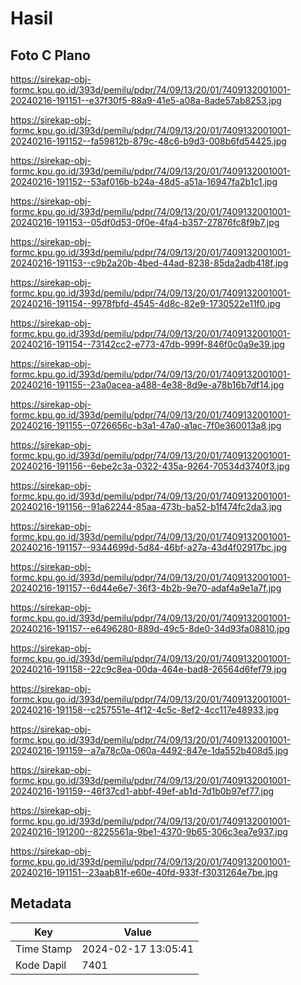 # Hasil

## Foto C Plano

https://sirekap-obj-formc.kpu.go.id/393d/pemilu/pdpr/74/09/13/20/01/7409132001001-20240216-191151--e37f30f5-88a9-41e5-a08a-8ade57ab8253.jpg

https://sirekap-obj-formc.kpu.go.id/393d/pemilu/pdpr/74/09/13/20/01/7409132001001-20240216-191152--fa59812b-879c-48c6-b9d3-008b6fd54425.jpg

https://sirekap-obj-formc.kpu.go.id/393d/pemilu/pdpr/74/09/13/20/01/7409132001001-20240216-191152--53af016b-b24a-48d5-a51a-16947fa2b1c1.jpg

https://sirekap-obj-formc.kpu.go.id/393d/pemilu/pdpr/74/09/13/20/01/7409132001001-20240216-191153--05df0d53-0f0e-4fa4-b357-27876fc8f9b7.jpg

https://sirekap-obj-formc.kpu.go.id/393d/pemilu/pdpr/74/09/13/20/01/7409132001001-20240216-191153--c9b2a20b-4bed-44ad-8238-85da2adb418f.jpg

https://sirekap-obj-formc.kpu.go.id/393d/pemilu/pdpr/74/09/13/20/01/7409132001001-20240216-191154--9978fbfd-4545-4d8c-82e9-1730522e11f0.jpg

https://sirekap-obj-formc.kpu.go.id/393d/pemilu/pdpr/74/09/13/20/01/7409132001001-20240216-191154--73142cc2-e773-47db-999f-846f0c0a9e39.jpg

https://sirekap-obj-formc.kpu.go.id/393d/pemilu/pdpr/74/09/13/20/01/7409132001001-20240216-191155--23a0acea-a488-4e38-8d9e-a78b16b7df14.jpg

https://sirekap-obj-formc.kpu.go.id/393d/pemilu/pdpr/74/09/13/20/01/7409132001001-20240216-191155--0726656c-b3a1-47a0-a1ac-7f0e360013a8.jpg

https://sirekap-obj-formc.kpu.go.id/393d/pemilu/pdpr/74/09/13/20/01/7409132001001-20240216-191156--6ebe2c3a-0322-435a-9264-70534d3740f3.jpg

https://sirekap-obj-formc.kpu.go.id/393d/pemilu/pdpr/74/09/13/20/01/7409132001001-20240216-191156--91a62244-85aa-473b-ba52-b1f474fc2da3.jpg

https://sirekap-obj-formc.kpu.go.id/393d/pemilu/pdpr/74/09/13/20/01/7409132001001-20240216-191157--9344699d-5d84-46bf-a27a-43d4f02917bc.jpg

https://sirekap-obj-formc.kpu.go.id/393d/pemilu/pdpr/74/09/13/20/01/7409132001001-20240216-191157--6d44e6e7-36f3-4b2b-9e70-adaf4a9e1a7f.jpg

https://sirekap-obj-formc.kpu.go.id/393d/pemilu/pdpr/74/09/13/20/01/7409132001001-20240216-191157--e6496280-889d-49c5-8de0-34d93fa08810.jpg

https://sirekap-obj-formc.kpu.go.id/393d/pemilu/pdpr/74/09/13/20/01/7409132001001-20240216-191158--22c9c8ea-00da-464e-bad8-26564d6fef79.jpg

https://sirekap-obj-formc.kpu.go.id/393d/pemilu/pdpr/74/09/13/20/01/7409132001001-20240216-191158--c257551e-4f12-4c5c-8ef2-4cc117e48933.jpg

https://sirekap-obj-formc.kpu.go.id/393d/pemilu/pdpr/74/09/13/20/01/7409132001001-20240216-191159--a7a78c0a-060a-4492-847e-1da552b408d5.jpg

https://sirekap-obj-formc.kpu.go.id/393d/pemilu/pdpr/74/09/13/20/01/7409132001001-20240216-191159--46f37cd1-abbf-49ef-ab1d-7d1b0b97ef77.jpg

https://sirekap-obj-formc.kpu.go.id/393d/pemilu/pdpr/74/09/13/20/01/7409132001001-20240216-191200--8225561a-9be1-4370-9b65-306c3ea7e937.jpg

https://sirekap-obj-formc.kpu.go.id/393d/pemilu/pdpr/74/09/13/20/01/7409132001001-20240216-191151--23aab81f-e60e-40fd-933f-f3031264e7be.jpg


## Metadata

| Key        | Value               |
| ---------- | ------------------- |
| Time Stamp | 2024-02-17 13:05:41 |
| Kode Dapil | 7401                |



